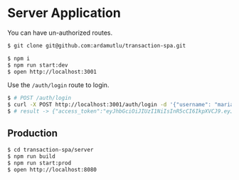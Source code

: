 # Server Application

You can have un-authorized routes.
```sh
$ git clone git@github.com:ardamutlu/transaction-spa.git

$ npm i
$ npm run start:dev
$ open http://localhost:3001
```

Use the `/auth/login` route to login.
```sh
$ # POST /auth/login
$ curl -X POST http://localhost:3001/auth/login -d '{"username": "maria", "password": "123"}' -H "Content-Type: application/json"
$ # result -> {"access_token":"eyJhbGciOiJIUzI1NiIsInR5cCI6IkpXVCJ9.eyJ1c2Vybm... }
```

## Production

```sh
$ cd transaction-spa/server
$ npm run build
$ npm run start:prod
$ open http://localhost:8080
```
